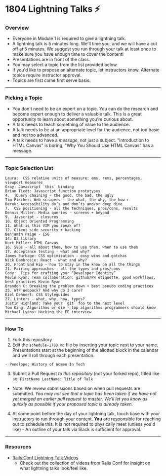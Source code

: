 # 1804 Lightning Talks :zap:

### Overview

* Everyone in Module 1 is required to give a lightning talk.
* A lightning talk is 5 minutes long. We'll time you, and we will have a cut off at 5 minutes. We suggest you run through your talk at least once to make sure you have enough time to cover the content!
* Presentations are in front of the class.
* You may select a topic from the list provided below. 
* If you'd like to propose an alternate topic, let instructors know. Alternate topics require instructor approval. 
* Topics are first come first serve basis.

---

### Picking a Topic

* You don't need to be an expert on a topic. You can do the research and become expert enough to deliver a valuable talk. This is a great opportunity to learn about something you're curious about.
* A talk needs to teach something of value to the audience.
* A talk needs to be at an appropriate level for the audience, not too basic and not too advanced.
* A talk needs to have a *message*, not just a subject. "Introduction to HTML Canvas" is boring, "Why You Should Use HTML Canvas" has a message.

---

### Topic Selection List

```
Laura:  CSS relative units of measure: ems, rems, percentages, viewport measures
Gray: Javascript `this` binding
Brian Tiedt: Javascript function prototypes
4.  jQuery chaining - the good, the bad, the ugly
Tim Fischer: Web scrapers - the what, the why, the how r
Derek: Accessibility do’s and don’ts and/or deep dive
7.  CSS positioning - all the techniques, pros/cons, results
Dennis Miller: Media queries - screens + beyond 
9.  Javscript - closures
10. Object Oriented Programming
11. What is this VIM you speak of?
12. Client side security + hacking
Benjamin Paige - ES6
14. D3 library
Kurt Miller: HTML Canvas
16. SVGs - all about them, how to use them, when to use them
17. Acceptance testing - what and why?
James Burbage: CSS optimization - easy wins and gotchas
Nick Dambrosio: React - what and why?
20. Front End Hip - how to stay in the know on all the things
21. Pairing approaches - all the types and pros/cons
Cody:  Tips for crafting your “Developer Identity”
Kevin Ryan: Team collaboration: github/PR etiquette, good workflows, best practices Kevin Ryan
Brandon C: Breaking the problem down + best pseudo coding practices
25. WTF Webpack? And why do I care?
Kiel Dehnert: CSS Styleguides
27. Linters - what, why, how, types?
Justin Highland: Take your `git` foo to the next level
Tom King: Algorithms or die - top algorithms programmers should know
Michael Lyons: Hacking the FE interview
```

---

### How To

1. Fork this repository 
2. Edit the `schedule-1708.md` file by inserting your topic next to your name. Presentations start at the beginning of the allotted block in the calendar and we'll roll through each presentation. 

  ```
  - Penelope: History of Women In Tech 
  ```

3. Submit a Pull Request *to this repository* (not your forked repo), titled like so: `FirstName LastName: Title of Talk`

  * Note: We review submissions based on when pull requests are submitted. *You may not see that a topic has been taken if we have not yet merged an earlier pull request to master. We'll let you know as quickly as possible if your proposed topic is already taken.*

4. At some point before the day of your lightning talk, touch base with your instructors to run through your content. **You** are responsible for reaching out to schedule this. It is not required to physically meet (unless you'd like) - An outline of your talk via Slack is sufficient for approval.
 
---- 

### Resources 
* [Rails Conf Lightning Talk Videos](https://www.youtube.com/watch?v=DHHHnPwSY5I)
  - Check out the collection of videos from Rails Conf for insight on what lightning talks look/feel like. 
